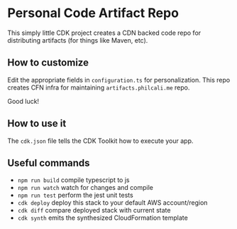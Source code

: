# Personal Code Artifact Repo

This simply little CDK project creates a CDN backed code repo
for distributing artifacts (for things like Maven, etc).

## How to customize

Edit the appropriate fields in `configuration.ts` for personalization.
This repo creates CFN infra for maintaining `artifacts.philcali.me` repo.

Good luck!

## How to use it

The `cdk.json` file tells the CDK Toolkit how to execute your app.

## Useful commands

 * `npm run build`   compile typescript to js
 * `npm run watch`   watch for changes and compile
 * `npm run test`    perform the jest unit tests
 * `cdk deploy`      deploy this stack to your default AWS account/region
 * `cdk diff`        compare deployed stack with current state
 * `cdk synth`       emits the synthesized CloudFormation template
